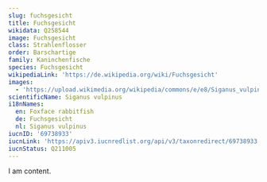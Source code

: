 ```yaml
---
slug: fuchsgesicht
title: Fuchsgesicht
wikidata: Q258544
image: Fuchsgesicht
class: Strahlenflosser
order: Barschartige
family: Kaninchenfische
species: Fuchsgesicht
wikipediaLink: 'https://de.wikipedia.org/wiki/Fuchsgesicht'
images:
  - 'https://upload.wikimedia.org/wikipedia/commons/e/e8/Siganus_vulpinus_2.jpg'
scientificName: Siganus vulpinus
i18nNames:
  en: Foxface rabbitfish
  de: Fuchsgesicht
  nl: Siganus vulpinus
iucnID: '69738933'
iucnLink: 'https://apiv3.iucnredlist.org/api/v3/taxonredirect/69738933'
iucnStatus: Q211005
---
```


I am content.
